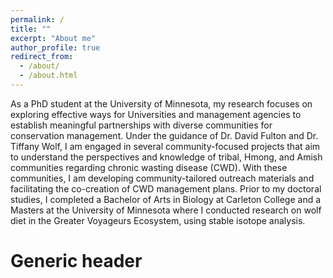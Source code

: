 ```yaml
---
permalink: /
title: ""
excerpt: "About me"
author_profile: true
redirect_from: 
  - /about/
  - /about.html
---
```


As a PhD student at the University of Minnesota, my research focuses on exploring effective ways for Universities and management agencies to establish meaningful partnerships with diverse communities for conservation management. Under the guidance of Dr. David Fulton and Dr. Tiffany Wolf, I am engaged in several community-focused projects that aim to understand the perspectives and knowledge of tribal, Hmong, and Amish communities regarding chronic wasting disease (CWD). With these communities, I am developing community-tailored outreach materials and facilitating the co-creation of CWD management plans. Prior to my doctoral studies, I completed a Bachelor of Arts in Biology at Carleton College and a Masters at the University of Minnesota where I conducted research on wolf diet in the Greater Voyageurs Ecosystem, using stable isotope analysis.

Generic header
======

